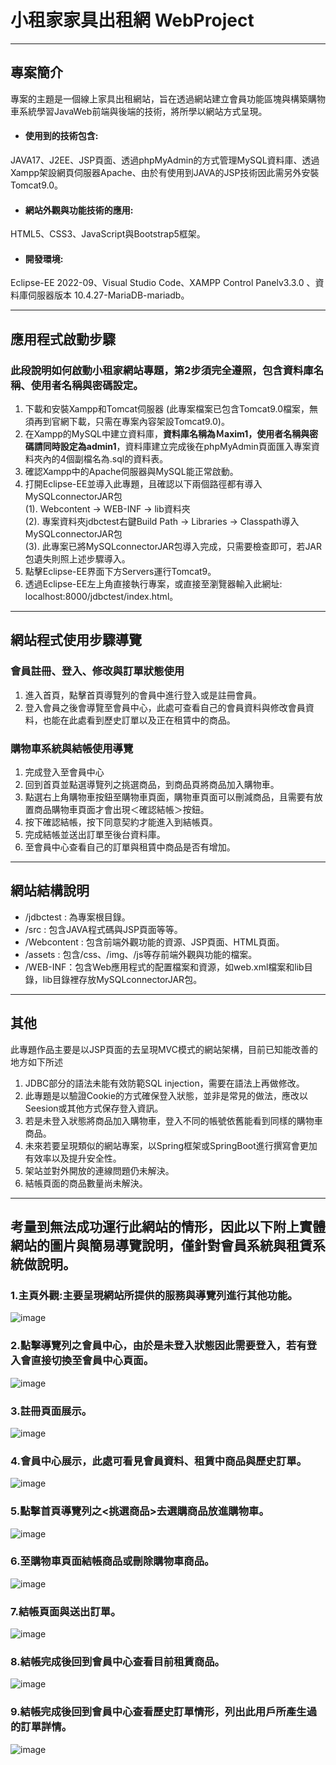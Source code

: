 # 小租家家具出租網 WebProject

---

## 專案簡介
專案的主題是一個線上家具出租網站，旨在透過網站建立會員功能區塊與構築購物車系統學習JavaWeb前端與後端的技術，將所學以網站方式呈現。
- #### 使用到的技術包含:
JAVA17、J2EE、JSP頁面、透過phpMyAdmin的方式管理MySQL資料庫、透過Xampp架設網頁伺服器Apache、由於有使用到JAVA的JSP技術因此需另外安裝Tomcat9.0。
- #### 網站外觀與功能技術的應用:
HTML5、CSS3、JavaScript與Bootstrap5框架。
- #### 開發環境:
Eclipse-EE 2022-09、Visual Studio Code、XAMPP Control Panelv3.3.0 、資料庫伺服器版本 10.4.27-MariaDB-mariadb。

---
## 應用程式啟動步驟
### 此段說明如何啟動小租家網站專題，第2步須完全遵照，包含資料庫名稱、使用者名稱與密碼設定。
1. 下載和安裝Xampp和Tomcat伺服器 (此專案檔案已包含Tomcat9.0檔案，無須再到官網下載，只需在專案內容架設Tomcat9.0)。
2. 在Xampp的MySQL中建立資料庫，**資料庫名稱為Ｍaxim1，使用者名稱與密碼請同時設定為admin1**，資料庫建立完成後在phpMyAdmin頁面匯入專案資料夾內的4個副檔名為.sql的資料表。
3. 確認Xampp中的Apache伺服器與MySQL能正常啟動。
4. 打開Eclipse-EE並導入此專題，且確認以下兩個路徑都有導入MySQLconnectorJAR包 </br>
(1). Webcontent -> WEB-INF -> lib資料夾 </br>
(2). 專案資料夾jdbctest右鍵Build Path -> Libraries -> Classpath導入MySQLconnectorJAR包</br>
(3). 此專案已將MySQLconnectorJAR包導入完成，只需要檢查即可，若JAR包遺失則照上述步驟導入。
5. 點擊Eclipse-EE界面下方Servers運行Tomcat9。
6. 透過Eclipse-EE左上角直接執行專案，或直接至瀏覽器輸入此網址: localhost:8000/jdbctest/index.html。
---
## 網站程式使用步驟導覽
### 會員註冊、登入、修改與訂單狀態使用</br>
1. 進入首頁，點擊首頁導覽列的會員中進行登入或是註冊會員。
2. 登入會員之後會導覽至會員中心，此處可查看自己的會員資料與修改會員資料，也能在此處看到歷史訂單以及正在租賃中的商品。
### 購物車系統與結帳使用導覽</br>
1. 完成登入至會員中心
2. 回到首頁並點選導覽列之挑選商品，到商品頁將商品加入購物車。
3. 點選右上角購物車按鈕至購物車頁面，購物車頁面可以刪減商品，且需要有放置商品購物車頁面才會出現＜確認結帳＞按鈕。
4. 按下確認結帳，按下同意契約才能進入到結帳頁。
5. 完成結帳並送出訂單至後台資料庫。
6. 至會員中心查看自己的訂單與租賃中商品是否有增加。
---
## 網站結構說明
- /jdbctest : 為專案根目錄。
- /src : 包含JAVA程式碼與JSP頁面等等。
- /Webcontent : 包含前端外觀功能的資源、JSP頁面、HTML頁面。
- /assets : 包含/css、/img、/js等存前端外觀與功能的檔案。
- /WEB-INF：包含Web應用程式的配置檔案和資源，如web.xml檔案和lib目錄，lib目錄裡存放MySQLconnectorJAR包。
---
## 其他
此專題作品主要是以JSP頁面的去呈現MVC模式的網站架構，目前已知能改善的地方如下所述
1. JDBC部分的語法未能有效防範SQL injection，需要在語法上再做修改。
2. 此專題是以驗證Cookie的方式確保登入狀態，並非是常見的做法，應改以Seesion或其他方式保存登入資訊。
3. 若是未登入狀態將商品加入購物車，登入不同的帳號依舊能看到同樣的購物車商品。
4. 未來若要呈現類似的網站專案，以Spring框架或SpringBoot進行撰寫會更加有效率以及提升安全性。
5. 架站並對外開放的連線問題仍未解決。
6. 結帳頁面的商品數量尚未解決。
---
## 考量到無法成功運行此網站的情形，因此以下附上實體網站的圖片與簡易導覽說明，僅針對會員系統與租賃系統做說明。</br>
### 1.主頁外觀:主要呈現網站所提供的服務與導覽列進行其他功能。
![image](https://user-images.githubusercontent.com/122330054/221350280-0176f772-82b3-4fe5-a086-fe504951b2dd.png)
### 2.點擊導覽列之會員中心，由於是未登入狀態因此需要登入，若有登入會直接切換至會員中心頁面。</br>
![image](https://user-images.githubusercontent.com/122330054/221350389-58670383-7eee-4808-a923-a9c49ac34c38.png)
### 3.註冊頁面展示。</br>
![image](https://user-images.githubusercontent.com/122330054/221350481-a404eac9-e312-4e02-b98b-2bf5f3eed480.png)
### 4.會員中心展示，此處可看見會員資料、租賃中商品與歷史訂單。</br>
![image](https://user-images.githubusercontent.com/122330054/221350579-9c7f30c7-64c5-421c-956f-f0dac12e39ba.png)
### 5.點擊首頁導覽列之<挑選商品>去選購商品放進購物車。</br>
![image](https://user-images.githubusercontent.com/122330054/221350922-8cd71447-ace0-417b-bf67-a6719d59f355.png)
### 6.至購物車頁面結帳商品或刪除購物車商品。</br>
![image](https://user-images.githubusercontent.com/122330054/221350867-6dc4c3fa-91dd-408f-a8ef-dad0f96cd373.png)
### 7.結帳頁面與送出訂單。</br>
![image](https://user-images.githubusercontent.com/122330054/221350974-2a30092c-27c1-4048-9388-501c9f605a13.png)
### 8.結帳完成後回到會員中心查看目前租賃商品。</br>
![image](https://user-images.githubusercontent.com/122330054/221351062-d863a849-e73f-4350-a116-a15228f0215d.png)
### 9.結帳完成後回到會員中心查看歷史訂單情形，列出此用戶所產生過的訂單詳情。</br>
![image](https://user-images.githubusercontent.com/122330054/221351108-14cd24fc-a910-422c-b8e5-b04b676f4edf.png)








